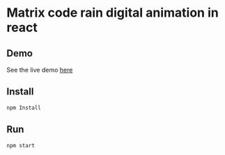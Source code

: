 # Matrix code rain digital animation in react

## Demo

See the live demo [here](https://janko-sokolovic.github.io/matrix/)

## Install

```javascript
npm Install
```

## Run

```javascript
npm start
```
